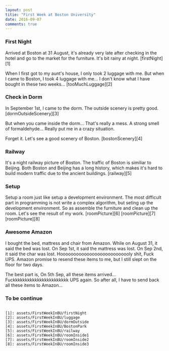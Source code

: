 ```yaml
---
layout: post
titie: "First Week at Boston University"
date: 2016-09-07
comments: true
---
```


### First Night
Arrived at Boston at 31 August, it's already very late after checking in the hotel and go to the market for the furniture. It's bit rainy at night.
[firstNight][1]

When I first got to my aunt's house, I only took 2 luggage with me. But when I came to Boston, I took 4 luggage with me... I don't know what I have bought in 
these two weeks...
[tooMuchLuggage][2]

### Check in Dorm
In September 1st, I came to the dorm. The outside scenery is pretty good.
[dormOutsideScenery][3]

But when you came inside the dorm... That's really a mess. A strong smell of 
formaldehyde... Really put me in a crazy situation.

Forget it. Let's see a good scenery of Boston.
[bostonScenery][4]

### Railway
It's a night railway picture of Boston. The traffic of Boston is similiar to 
Beijing. Both Boston and Beijing has a long history, which makes it's hard to build modern traffic due to the ancient buildings.
[railway][5]

### Setup
Setup a room just like setup a development environment. The most difficult part in programming is not write a complex algorithm, but seting up the development environment. So as assemble the furniture and clean up the room. Let's see the result of my work.
[roomPicture][6]
[roomPicture][7]
[roomPicture][8]

### Awesome Amazon
I bought the bed, mattress and chair from Amazon. While on August 31, it said the bed was lost. On Sep 1st, it said the mattress was lost. On Sep 2nd, it said the char was lost. Hooooooooooooooooooooooooooly shit, Fuck UPS. Amazon promise to resend these items to me, but I still slept on the floor for two days. 

The best part is, On 5th Sep, all these items arrived... Fuckkkkkkkkkkkkkkkkkkkkkkk UPS again. So after all, I have to send back all these items to Amazon...

### To be continue
~~~

[1]: assets/FirstWeekInBU/firstNight 
[2]: assets/FirstWeekInBU/luggage 
[3]: assets/FirstWeekInBU/dormOutside 
[4]: assets/FirstWeekInBU/BostonPark 
[5]: assets/FirstWeekInBU/railway 
[6]: assets/FirstWeekInBU/roomInside1
[7]: assets/FirstWeekInBU/roomInside2
[8]: assets/FirstWeekInBU/roomInside3
